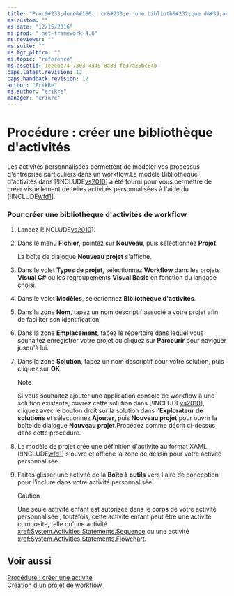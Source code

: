 ```yaml
---
title: "Proc&#233;dure&#160;: cr&#233;er une biblioth&#232;que d&#39;activit&#233;s | Microsoft Docs"
ms.custom: ""
ms.date: "12/15/2016"
ms.prod: ".net-framework-4.6"
ms.reviewer: ""
ms.suite: ""
ms.tgt_pltfrm: ""
ms.topic: "reference"
ms.assetid: 1eeebe74-7303-4345-8a83-fe37a26bc84b
caps.latest.revision: 12
caps.handback.revision: 12
author: "ErikRe"
ms.author: "erikre"
manager: "erikre"
---
```

# Proc&#233;dure&#160;: cr&#233;er une biblioth&#232;que d&#39;activit&#233;s
Les activités personnalisées permettent de modeler vos processus d'entreprise particuliers dans un workflow.Le modèle Bibliothèque d'activités dans [!INCLUDE[vs2010](../modeling/includes/vs2010_md.md)] a été fourni pour vous permettre de créer visuellement de telles activités personnalisées à l'aide du [!INCLUDE[wfd1](../workflow-designer/includes/wfd1_md.md)].  
  
### Pour créer une bibliothèque d'activités de workflow  
  
1.  Lancez [!INCLUDE[vs2010](../modeling/includes/vs2010_md.md)].  
  
2.  Dans le menu **Fichier**, pointez sur **Nouveau**, puis sélectionnez **Projet**.  
  
     La boîte de dialogue **Nouveau projet** s'affiche.  
  
3.  Dans le volet **Types de projet**, sélectionnez **Workflow** dans les projets **Visual C\#** ou les regroupements **Visual Basic** en fonction du langage choisi.  
  
4.  Dans le volet **Modèles**, sélectionnez **Bibliothèque d'activités**.  
  
5.  Dans la zone **Nom**, tapez un nom descriptif associé à votre projet afin de faciliter son identification.  
  
6.  Dans la zone **Emplacement**, tapez le répertoire dans lequel vous souhaitez enregistrer votre projet ou cliquez sur **Parcourir** pour naviguer jusqu'à lui.  
  
7.  Dans la zone **Solution**, tapez un nom descriptif pour votre solution, puis cliquez sur **OK**.  
  
    > [!NOTE]
    >  Si vous souhaitez ajouter une application console de workflow à une solution existante, ouvrez cette solution dans [!INCLUDE[vs2010](../modeling/includes/vs2010_md.md)], cliquez avec le bouton droit sur la solution dans l'**Explorateur de solutions** et sélectionnez **Ajouter**, puis **Nouveau projet** pour ouvrir la boîte de dialogue **Nouveau projet**.Procédez comme décrit ci\-dessus dans cette procédure.  
  
8.  Le modèle de projet crée une définition d'activité au format XAML.[!INCLUDE[wfd1](../workflow-designer/includes/wfd1_md.md)] s'ouvre et affiche la zone de dessin pour votre activité personnalisée.  
  
9. Faites glisser une activité de la **Boîte à outils** vers l'aire de conception pour l'inclure dans votre activité personnalisée.  
  
    > [!CAUTION]
    >  Une seule activité enfant est autorisée dans le corps de votre activité personnalisée ; toutefois, cette activité enfant peut être une activité composite, telle qu'une activité <xref:System.Activities.Statements.Sequence> ou une activité <xref:System.Activities.Statements.Flowchart>.  
  
## Voir aussi  
 [Procédure : créer une activité](../Topic/How%20to:%20Create%20an%20Activity.md)   
 [Création d'un projet de workflow](../workflow-designer/creating-a-workflow-project.md)